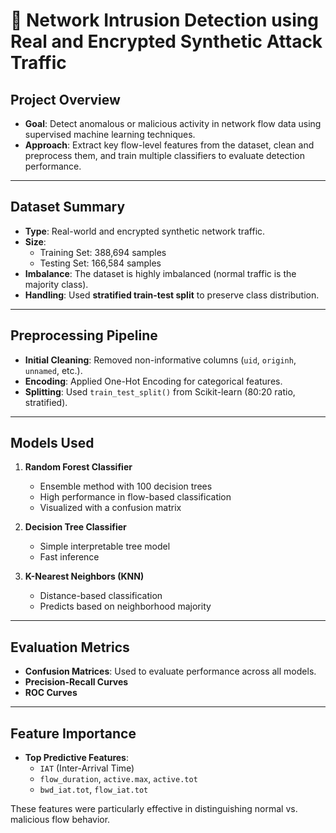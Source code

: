 # 🔐 Network Intrusion Detection using Real and Encrypted Synthetic Attack Traffic

## Project Overview

- **Goal**: Detect anomalous or malicious activity in network flow data using supervised machine learning techniques.
- **Approach**: Extract key flow-level features from the dataset, clean and preprocess them, and train multiple classifiers to evaluate detection performance.

---

##  Dataset Summary

- **Type**: Real-world and encrypted synthetic network traffic.
- **Size**:
  - Training Set: 388,694 samples  
  - Testing Set: 166,584 samples
- **Imbalance**: The dataset is highly imbalanced (normal traffic is the majority class).
- **Handling**: Used **stratified train-test split** to preserve class distribution.

---

##  Preprocessing Pipeline

- **Initial Cleaning**: Removed non-informative columns (`uid`, `originh`, `unnamed`, etc.).
- **Encoding**: Applied One-Hot Encoding for categorical features.
- **Splitting**: Used `train_test_split()` from Scikit-learn (80:20 ratio, stratified).

---

##  Models Used

1. **Random Forest Classifier**
   - Ensemble method with 100 decision trees
   - High performance in flow-based classification
   - Visualized with a confusion matrix

2. **Decision Tree Classifier**
   - Simple interpretable tree model
   - Fast inference

3. **K-Nearest Neighbors (KNN)**
   - Distance-based classification
   - Predicts based on neighborhood majority

---

##  Evaluation Metrics

- **Confusion Matrices**: Used to evaluate performance across all models.
- **Precision-Recall Curves**
- **ROC Curves**

---

##  Feature Importance

- **Top Predictive Features**:
  - `IAT` (Inter-Arrival Time)
  - `flow_duration`, `active.max`, `active.tot`
  - `bwd_iat.tot`, `flow_iat.tot`

These features were particularly effective in distinguishing normal vs. malicious flow behavior.


